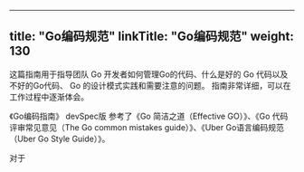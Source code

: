 
---
title: "Go编码规范"
linkTitle: "Go编码规范"
weight: 130
---

这篇指南用于指导团队 Go 开发者如何管理Go的代码、什么是好的 Go 代码以及不好的Go代码、 Go 的设计模式实践和需要注意的问题。
指南非常详细，可以在工作过程中逐渐体会。

《Go编码指南》 devSpec版 参考了《Go 简洁之道（Effective GO）》、《Go 代码评审常见意见（The Go common mistakes guide）》、《Uber Go语言编码规范（Uber Go Style Guide）》。

对于

